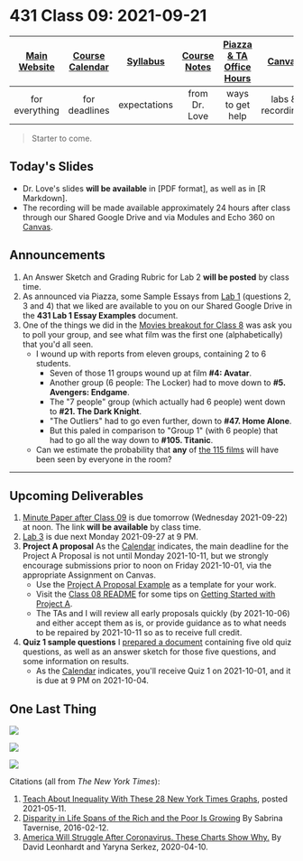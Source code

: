 # 431 Class 09: 2021-09-21

[Main Website](https://thomaselove.github.io/431/) | [Course Calendar](https://thomaselove.github.io/431/calendar.html) | [Syllabus](https://thomaselove.github.io/431-2021-syllabus/) | [Course Notes](https://thomaselove.github.io/431-notes/) | [Piazza & TA Office Hours](https://thomaselove.github.io/431/contact.html) | [Canvas](https://canvas.case.edu) | [Data and Code](https://github.com/THOMASELOVE/431-data)
:-----------: | :--------------: | :----------: | :---------: | :-------------: | :-----------: | :------------:
for everything | for deadlines | expectations | from Dr. Love | ways to get help | labs & recordings | for downloads

> Starter to come.

## Today's Slides

- Dr. Love's slides **will be available** in [PDF format], as well as in [R Markdown].
- The recording will be made available approximately 24 hours after class through our Shared Google Drive and via Modules and Echo 360 on [Canvas](https://canvas.case.edu).

## Announcements

1. An Answer Sketch and Grading Rubric for Lab 2 **will be posted** by class time.
2. As announced via Piazza, some Sample Essays from [Lab 1](https://github.com/THOMASELOVE/431-2021/tree/main/labs/lab01) (questions 2, 3 and 4) that we liked are available to you on our Shared Google Drive in the **431 Lab 1 Essay Examples** document.
3. One of the things we did in the [Movies breakout for Class 8](https://github.com/THOMASELOVE/431-2021/blob/main/classes/movies/breakout1.md) was ask you to poll your group, and see what film was the first one (alphabetically) that you'd all seen. 
    - I wound up with reports from eleven groups, containing 2 to 6 students.
        - Seven of those 11 groups wound up at film **#4: Avatar**.
        - Another group (6 people: The Locker) had to move down to **#5. Avengers: Endgame**.
        - The "7 people" group (which actually had 6 people) went down to **#21. The Dark Knight**.
        - "The Outliers" had to go even further, down to **#47. Home Alone**.
        - But this paled in comparison to "Group 1" (with 6 people) that had to go all the way down to **#105. Titanic**.
    - Can we estimate the probability that **any** of [the 115 films](https://github.com/THOMASELOVE/431-2021/blob/main/classes/movies/movies_list.md) will have been seen by everyone in the room?

----------

## Upcoming Deliverables

1. [Minute Paper after Class 09](https://github.com/THOMASELOVE/431-2021/tree/main/minutepapers) is due tomorrow (Wednesday 2021-09-22) at noon. The link **will be available** by class time.
2. [Lab 3](https://github.com/THOMASELOVE/431-2021/tree/main/labs/lab03) is due next Monday 2021-09-27 at 9 PM.
3. **Project A proposal** As the [Calendar](https://thomaselove.github.io/431/calendar.html) indicates, the main deadline for the Project A Proposal is not until Monday 2021-10-11, but we strongly encourage submissions prior to noon on Friday 2021-10-01, via the appropriate Assignment on Canvas.
    - Use the [Project A Proposal Example](https://thomaselove.github.io/431-2021-projectA/exampleA.html) as a template for your work.
    - Visit the [Class 08 README](https://github.com/THOMASELOVE/431-2021/tree/main/classes/class08#project-a-getting-started) for some tips on [Getting Started with Project A](https://github.com/THOMASELOVE/431-2021/tree/main/classes/class08#project-a-getting-started).
    - The TAs and I will review all early proposals quickly (by 2021-10-06) and either accept them as is, or provide guidance as to what needs to be repaired by 2021-10-11 so as to receive full credit.
4. **Quiz 1 sample questions** I [prepared a document](https://github.com/THOMASELOVE/431-2021/blob/main/quizzes/README.md#sample-quiz-five-old-quiz-questions) containing five old quiz questions, as well as an answer sketch for those five questions, and some information on results. 
    - As the [Calendar](https://thomaselove.github.io/431/calendar.html) indicates, you'll receive Quiz 1 on 2021-10-01, and it is due at 9 PM on 2021-10-04.

## One Last Thing

![](https://github.com/THOMASELOVE/431-2021/blob/main/classes/class09/images/nyt1.PNG)

![](https://github.com/THOMASELOVE/431-2021/blob/main/classes/class09/images/nyt2.PNG)

![](https://github.com/THOMASELOVE/431-2021/blob/main/classes/class09/images/nyt3.PNG)

Citations (all from *The New York Times*):

1. [Teach About Inequality With These 28 New York Times Graphs](https://www.nytimes.com/2021/05/11/learning/lesson-plans/teach-about-inequality-with-these-28-new-york-times-graphs.html), posted 2021-05-11.
2. [Disparity in Life Spans of the Rich and the Poor Is Growing](https://www.nytimes.com/2016/02/13/health/disparity-in-life-spans-of-the-rich-and-the-poor-is-growing.html) By Sabrina Tavernise, 2016-02-12.
3. [America Will Struggle After Coronavirus. These Charts Show Why.](https://www.nytimes.com/interactive/2020/04/10/opinion/coronavirus-us-economy-inequality.html) By David Leonhardt and Yaryna Serkez, 2020-04-10.
